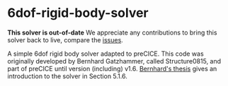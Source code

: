 # 6dof-rigid-body-solver

**This solver is out-of-date**
We appreciate any contributions to bring this solver back to live, compare the [issues](https://github.com/precice/6dof-rigid-body-solver/issues).

A simple 6dof rigid body solver adapted to preCICE. This code was originally developed by Bernhard Gatzhammer, called Structure0815, and part of preCICE until version (including) v1.6. [Bernhard's thesis](https://www5.in.tum.de/pub/Gatzhammer2014_preCICE.pdf) gives an introduction to the solver in Section 5.1.6.
